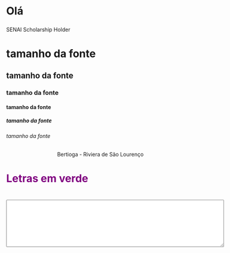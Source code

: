 <h1>Olá</h1>
<h5></h5>SENAI Scholarship Holder</>

<h1>tamanho da fonte</h1>
<h2>tamanho da fonte</h2>
<h3>tamanho da fonte</h3>
<h4>tamanho da fonte</h4>
<h5>tamanho da fonte</h5> 
<h6>tamanho da fonte</h6>

 <p align = center>Bertioga - Riviera de São Lourenço</p>
 <font color= "purple"><h1>Letras em verde</h1></font>
  <h1><title>Aqui Title</title><h1></h1>
  
 <head>
   <meta charset="UTF-8">
   <meta name="viewport" content="width=device-width, initial-scale=1.0">
   <title>Document</title>
 </head>
 <body>
   <form>
      <textarea rows="8" cols="70"></textarea>
      </form>
      
 </body>
 </html>
